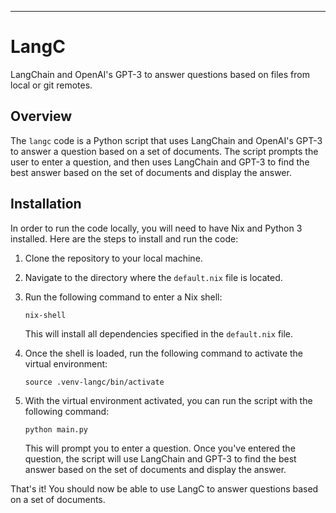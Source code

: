 ---

# LangC

LangChain and OpenAI's GPT-3 to answer questions based on files from local or git remotes.

## Overview

The `langc` code is a Python script that uses LangChain and OpenAI's GPT-3 to answer a question based on a set of documents. The script prompts the user to enter a question, and then uses LangChain and GPT-3 to find the best answer based on the set of documents and display the answer.

## Installation

In order to run the code locally, you will need to have Nix and Python 3 installed. Here are the steps to install and run the code:

1. Clone the repository to your local machine.
2. Navigate to the directory where the `default.nix` file is located.
3. Run the following command to enter a Nix shell:

   ```
   nix-shell
   ```

   This will install all dependencies specified in the `default.nix` file.

4. Once the shell is loaded, run the following command to activate the virtual environment:

   ```
   source .venv-langc/bin/activate
   ```

5. With the virtual environment activated, you can run the script with the following command:

   ```
   python main.py
   ```

   This will prompt you to enter a question. Once you've entered the question, the script will use LangChain and GPT-3 to find the best answer based on the set of documents and display the answer.

That's it! You should now be able to use LangC to answer questions based on a set of documents.
